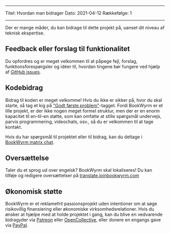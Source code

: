 - - -
Titel: Hvordan man bidrager Dato: 2021-04-12 Rækkefølge: 1
- - -

Der er mange måder, du kan bidrage til dette projekt på, uanset dit niveau af teknisk ekspertise.

## Feedback eller forslag til funktionalitet
Du opfordres og er meget velkommen til at påpege fejl, forslag, funktionsforespørgsler og idéer til, hvordan tingene bør fungere ved hjælp af [GitHub issues](https://github.com/bookwyrm-social/bookwyrm/issues).

## Kodebidrag
Bidrag til koden er meget velkomme! Hvis du ikke er sikker på, hvor du skal starte, så tag et kig på ["Godt første problem"](https://github.com/bookwyrm-social/bookwyrm/issues?q=is%3Aissue+is%3Aopen+label%3A%22good+first+issue%22)-tagget. Fordi BookWyrm er et lille projekt, er der ikke nogen meget formel struktur, men der er en enorm kapacitet til en-til-en støtte, som kan omfatte at stille spørgsmål undervejs, parvis programmering, videochats, osv., så du er velkommen til at tage kontakt.

Hvis du har spørgsmål til projektet eller til bidrag, kan du deltage i [BookWyrm matrix chat](https://app.element.io/#/room/#bookwyrm:matrix.org).

## Oversættelse
Taler du et sprog ud over engelsk? BookWyrm skal lokaliseres! Du kan tilføje og redigere oversættelser på [translate.joinbookwyrm.com](http://translate.joinbookwyrm.com/)

## Økonomisk støtte
BookWyrm er et reklamefrit passionsprojekt uden intentioner om at søge risikovillig finansiering eller økonomiske virksomhedsrelationer. Hvis du ønsker at hjælpe med at holde projektet i gang, kan du blive en vedvarende bidragyder via [Patreon](https://www.patreon.com/bookwyrm) eller [OpenCollective](https://opencollective.com/bookwyrm), eller donere en engangs gave via [PayPal](https://paypal.me/oulipo).
